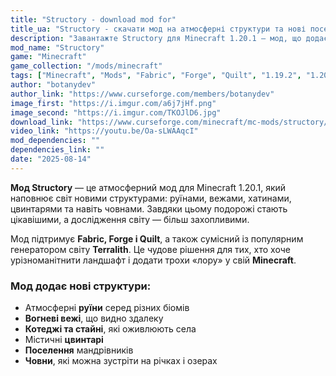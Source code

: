 ```yaml
---
title: "Structory - download mod for"
title_ua: "Structory - скачати мод на атмосферні структури та нові поселення для"
description: "Завантажте Structory для Minecraft 1.20.1 – мод, що додає атмосферні руїни, поселення, вежі та човни. Сумісний з Terralith, Fabric, Forge і Quilt."
mod_name: "Structory"
game: "Minecraft"
game_collection: "/mods/minecraft"
tags: ["Minecraft", "Mods", "Fabric", "Forge", "Quilt", "1.19.2", "1.20", "1.20.1", "1.20.2", "1.21", "1.21.1","1.21.6", "1.21.7", "1.21.8"]
author: "botanydev"
author_link: "https://www.curseforge.com/members/botanydev"
image_first: "https://i.imgur.com/a6j7jHf.png"
image_second: "https://i.imgur.com/TKOJlD6.jpg"
download_link: "https://www.curseforge.com/minecraft/mc-mods/structory/files/all?page=1&pageSize=20"
video_link: "https://youtu.be/Oa-sLWAAqcI"
mod_dependencies: ""
dependencies_link: ""
date: "2025-08-14"
---
```


**Мод Structory** — це атмосферний мод для Minecraft 1.20.1, який наповнює світ новими структурами: руїнами, вежами, хатинами, цвинтарями та навіть човнами. Завдяки цьому подорожі стають цікавішими, а дослідження світу — більш захопливими.

Мод підтримує **Fabric, Forge і Quilt**, а також сумісний із популярним генератором світу **Terralith**. Це чудове рішення для тих, хто хоче урізноманітнити ландшафт і додати трохи «лору» у свій **Minecraft**.
### Мод додає нові структури:
- Атмосферні **руїни** серед різних біомів  
- **Вогневі вежі**, що видно здалеку  
- **Котеджі та стайні**, які оживлюють села  
- Містичні **цвинтарі**  
- **Поселення** мандрівників  
- **Човни**, які можна зустріти на річках і озерах  
